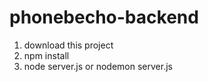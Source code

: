 # phonebecho-backend

1. download this project
2. npm install
3. node server.js or nodemon server.js 
